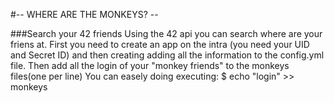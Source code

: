 #-- WHERE ARE THE MONKEYS? --

###Search your 42 friends
Using the 42 api you can search where are your friens at. 
First you need to create an app on the intra (you need your UID and Secret ID) 
and then creating adding all the information to the config.yml file.
Then add all the login of your "monkey friends" to the monkeys files(one per line)
You can easely doing executing:
$ echo "login" >> monkeys
